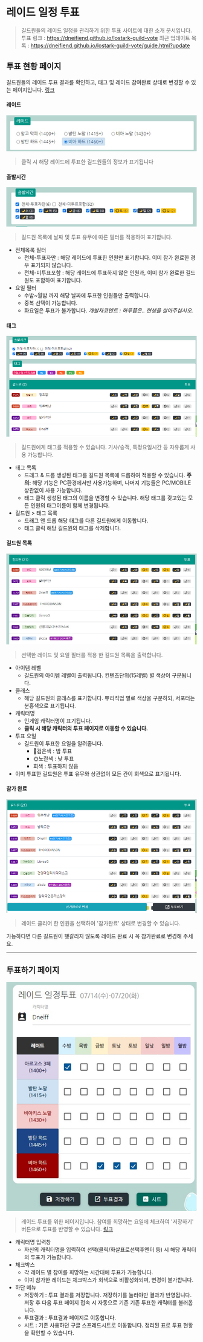 # 레이드 일정 투표

> 길드원들의 레이드 일정을 관리하기 위한 투표 사이트에 대한 소개 문서입니다.
> 투표 링크 : https://dneifiend.github.io/lostark-guild-vote
> 최근 업데이트 목록 : https://dneifiend.github.io/lostark-guild-vote/guide.html?update



## 투표 현황 페이지
길드원들의 레이드 투표 결과를 확인하고, 태그 및 레이드 참여완료 상태로 변경할 수 있는 페이지입니다. [링크](https://dneifiend.github.io/lostark-guild-vote)
#### 레이드
![레이드](resource/02.jpg)
> 클릭 시 해당 레이드에 투표한 길드원들의 정보가 표기됩니다

#### 출발시간
![출발시간](resource/03.jpg)
> 길드원 목록에 날짜 및 투표 유무에 따른 필터를 적용하여 표기합니다.

* 전체목록 필터
  * 전체-투표자만 : 해당 레이드에 투표한 인원만 표기합니다. 이미 참가 완료한 경우 표기되지 않습니다.
  * 전체-미투표포함 : 해당 레이드에 투표하지 않은 인원과, 이미 참가 완료한 길드원도 포함하여 표기합니다.
* 요일 필터
  * 수밤~월밤 까지 해당 날짜에 투표한 인원들만 출력합니다.
  * 중복 선택이 가능합니다.
  * 화요일은 투표가 불가합니다. 
    *개발자코멘트 : 하루쯤은.. 현생을 살아주십시오.*

#### 태그
![태그](resource/05.gif)
> 길드원에게 태그를 적용할 수 있습니다. 기사/승객, 특정요일시간 등 자유롭게 사용 가능합니다.

* 태그 목록
  * 드래그 & 드롭
    생성된 태그를 길드원 목록에 드롭하여 적용할 수 있습니다.
    **주의:** 해당 기능은 PC환경에서만 사용가능하며, 나머지 기능들은 PC/MOBILE 상관없이 사용 가능합니다.
  * 태그 클릭
    생성된 태그의 이름을 변경할 수 있습니다. 해당 태그를 갖고있는 모든 인원의 태그이름이 함께 변경됩니다.
* 길드원 > 태그 목록
  * 드래그 앤 드롭
    해당 태그를 다른 길드원에게 이동합니다.
  * 태그 클릭
    해당 길드원의 태그를 삭제합니다.

#### 길드원 목록
![길드원목록](resource/06.jpg)
> 선택한 레이드 및 요일 필터를 적용 한 길드원 목록을 출력합니다.

* 아이템 레벨
  * 길드원의 아이템 레벨이 출력됩니다. 컨텐츠단위(15레벨) 별 색상이 구분됩니다.
* 클래스
  * 해당 길드원의 클래스를 표기합니다. 뿌리직업 별로 색상을 구분하되, 서포터는 분홍색으로 표기됩니다.
* 캐릭터명
  * 인게임 캐릭터명이 표기됩니다.
  * **클릭 시 해당 캐릭터의 투표 페이지로 이동할 수 있습니다.**
* 투표 요일
  * 길드원이 투표한 요일을 알려줍니다.
    * 🌙검은색 : 밤 투표
    * 🌞노란색 : 낮 투표
    * 회색 : 투표하지 않음
* 이미 투표한 길드원은 투표 유무와 상관없이 모든 칸이 회색으로 표기됩니다.

#### 참가 완료
![참가완료](resource/07.gif)
> 레이드 클리어 한 인원을 선택하여 '참가완료' 상태로 변경할 수 있습니다.

가능하다면 다른 길드원이 햇갈리지 않도록 레이드 완료 시 꼭 참가완료로 변경해 주세요.


---

## 투표하기 페이지
![투표하기](resource/08.jpg)
> 레이드 투표를 위한 페이지입니다. 참여를 희망하는 요일에 체크하여 '저장하기' 버튼으로 투표를 반영할 수 있습니다. [링크](https://dneifiend.github.io/lostark-guild-vote/?AKfycbwOyCZMCZtaeo6Xy-ytjm7iOQvnX3y3WaNt-lYWhWkzMRigl4_uqeL33zwXM9mVS8haRA/exec)

* 캐릭터명 입력창
  * 자신의 캐릭터명을 입력하여 선택(클릭/화살표로선택후엔터 등) 시 해당 캐릭터의 투표가 가능합니다.
* 체크박스
  * 각 레이드 별 참여를 희망하는 시간대에 투표가 가능합니다.
  * 이미 참가한 레이드는 체크박스가 회색으로 비활성화되며, 변경이 불가합니다.
* 하단 메뉴
  * 저장하기 : 투표 결과를 저장합니다. 저장하기를 눌러야만 결과가 반영됩니다.
    저장 후 다음 투표 페이지 접속 시 자동으로 기존 기존 투표한 캐릭터를 불러옵니다.
  * 투표결과 : 투표결과 페이지로 이동합니다.
  * 시트 : 기존 사용하던 구글 스프레드시트로 이동합니다. 정리된 표로 투표 현황을 확인할 수 있습니다.